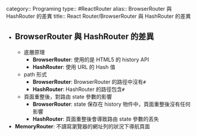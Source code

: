 category:: Programing
type:: #ReactRouter
alias:: BrowserRouter 與 HashRouter 的差異
title:: React Router/BrowserRouter 與 HashRouter 的差異

- ## BrowserRouter 與 HashRouter 的差異
	- 底層原理
		- **BrowserRouter**: 使用的是 HTML5 的 history API
		- **HashRouter**: 使用 URL 的 Hash 值
	- path 形式
		- **BrowserRouter**: BrowserRouter 的路徑中沒有`#`
		- **HashRouter**: HashRouter 的路徑包含`#`
	- 頁面重整後，對路由 state 參數的影響
		- **BrowserRouter**: state 保存在 history 物件中，頁面重整後沒有任何影響
		- **HashRouter**: 頁面重整後會導致路由 state 參數的丟失
- **MemoryRouter**: 不讀寫瀏覽器的網址列的狀況下導航頁面